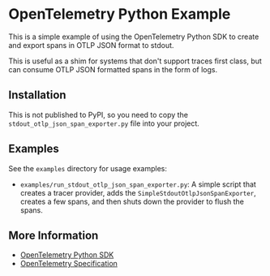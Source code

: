 # OpenTelemetry Python Example

This is a simple example of using the OpenTelemetry Python SDK to create and export spans in OTLP JSON format to stdout.

This is useful as a shim for systems that don't support traces first class, but can consume OTLP JSON formatted spans in the form of logs.

## Installation

This is not published to PyPI, so you need to copy the `stdout_otlp_json_span_exporter.py` file into your project.

## Examples

See the `examples` directory for usage examples:

- `examples/run_stdout_otlp_json_span_exporter.py`: A simple script that creates a tracer provider, adds the `SimpleStdoutOtlpJsonSpanExporter`, creates a few spans, and then shuts down the provider to flush the spans.

## More Information

- [OpenTelemetry Python SDK](https://opentelemetry.io/docs/instrumentation/python/)
- [OpenTelemetry Specification](https://opentelemetry.io/docs/specs/)
